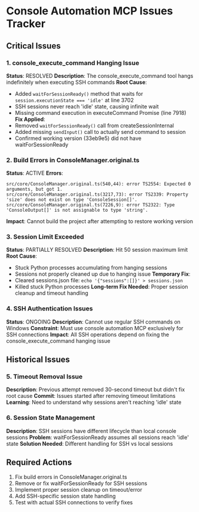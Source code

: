 # Console Automation MCP Issues Tracker

## Critical Issues

### 1. console_execute_command Hanging Issue
**Status**: RESOLVED
**Description**: The console_execute_command tool hangs indefinitely when executing SSH commands
**Root Cause**:
- Added `waitForSessionReady()` method that waits for `session.executionState === 'idle'` at line 3702
- SSH sessions never reach 'idle' state, causing infinite wait
- Missing command execution in executeCommand Promise (line 7918)
**Fix Applied**:
- Removed `waitForSessionReady()` call from createSessionInternal
- Added missing `sendInput()` call to actually send command to session
- Confirmed working version (33eb9e5) did not have waitForSessionReady

### 2. Build Errors in ConsoleManager.original.ts
**Status**: ACTIVE
**Errors**:
```
src/core/ConsoleManager.original.ts(540,44): error TS2554: Expected 0 arguments, but got 1.
src/core/ConsoleManager.original.ts(3217,73): error TS2339: Property 'size' does not exist on type 'ConsoleSession[]'.
src/core/ConsoleManager.original.ts(7226,9): error TS2322: Type 'ConsoleOutput[]' is not assignable to type 'string'.
```
**Impact**: Cannot build the project after attempting to restore working version

### 3. Session Limit Exceeded
**Status**: PARTIALLY RESOLVED
**Description**: Hit 50 session maximum limit
**Root Cause**:
- Stuck Python processes accumulating from hanging sessions
- Sessions not properly cleaned up due to hanging issue
**Temporary Fix**:
- Cleared sessions.json file: `echo '{"sessions":[]}' > sessions.json`
- Killed stuck Python processes
**Long-term Fix Needed**: Proper session cleanup and timeout handling

### 4. SSH Authentication Issues
**Status**: ONGOING
**Description**: Cannot use regular SSH commands on Windows
**Constraint**: Must use console automation MCP exclusively for SSH connections
**Impact**: All SSH operations depend on fixing the console_execute_command hanging issue

## Historical Issues

### 5. Timeout Removal Issue
**Description**: Previous attempt removed 30-second timeout but didn't fix root cause
**Commit**: Issues started after removing timeout limitations
**Learning**: Need to understand why sessions aren't reaching 'idle' state

### 6. Session State Management
**Description**: SSH sessions have different lifecycle than local console sessions
**Problem**: waitForSessionReady assumes all sessions reach 'idle' state
**Solution Needed**: Different handling for SSH vs local sessions

## Required Actions

1. Fix build errors in ConsoleManager.original.ts
2. Remove or fix waitForSessionReady for SSH sessions
3. Implement proper session cleanup on timeout/error
4. Add SSH-specific session state handling
5. Test with actual SSH connections to verify fixes